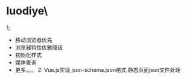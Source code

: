 # luodiye\\
1;
* 移动浏览器优先
* 浏览器特性优雅降级
* 初始化样式
* 媒体查询
* 更多。。。
2:
Vue.js实现
json-schema.json格式
静态页面json文件处理
